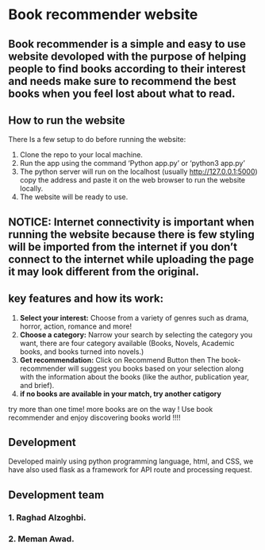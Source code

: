 # Book recommender website
## Book recommender is a simple and easy to use website devoloped with the purpose of helping people to find books according to their interest and needs make sure to recommend the best books when you feel lost about what to read.

## How to run the website
There Is a few setup to do before running the website:
1.	Clone the repo to your local machine.
2.	Run the app using the command 
‘Python app.py’ or ‘python3 app.py’
3.	The python server will run on the localhost (usually http://127.0.0.1:5000) copy the address and paste it on the web browser to run the website locally.
4.	The website will be ready to use.

## NOTICE: Internet connectivity is important when running the website because there is few styling will be imported from the internet if you don’t connect to the internet while uploading the page it may look different from the original.  




## key features and how its work: 
1.	 **Select your interest:** Choose from a variety of genres such as drama, horror, action, romance and more!
2.	 **Choose a category:** Narrow your search by selecting the category you want, there are four category available (Books, Novels, Academic books, and books turned into novels.) 
3.	**Get recommendation:** Click on Recommend Button then The book-recommender will suggest you books based on your selection along with the information about the books (like the author, publication year, and brief).
4.	**if no books are available in your match, try another catigory**

try more than one time! more books are on the way ! 
Use book recommender and enjoy discovering books world !!!! 


## Development
 Developed mainly using python programming language, html, and CSS, we have also used flask as a framework for API route and processing request.

## Development team
### 1.	Raghad Alzoghbi.
### 2.	Meman Awad.

